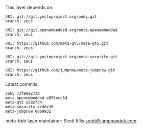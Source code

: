 This layer depends on:

    URI: git://git.yoctoproject.org/poky.git
    branch: zeus

    URI: git://git.openembedded.org/meta-openembedded
    branch: zeus

    URI: https://github.com/meta-qt5/meta-qt5.git
    branch: zeus 

    URI: git://git.yoctoproject.org/meta-security.git
    branch: zeus 

    URI: https://github.com/jumpnow/meta-jumpnow.git
    branch: zeus


Latest commits:

    poky 73fe0e273b
    meta-openembedded e855ecc6d
    meta-qt5 a582fd4
    meta-security ecd8c30
    meta-jumpnow 6869932


meta-bbb layer maintainer: Scott Ellis <scott@jumpnowtek.com>

